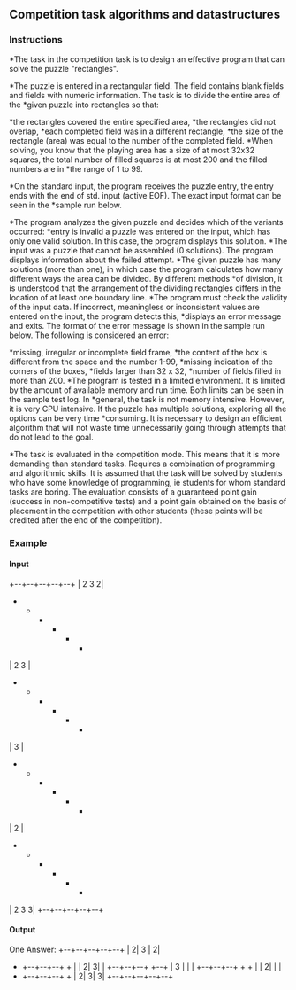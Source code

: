 ## Competition task algorithms and datastructures



### Instructions
*The task in the competition task is to design an effective program that can solve the puzzle "rectangles".

*The puzzle is entered in a rectangular field. The field contains blank fields and fields with numeric information. The task is to divide the entire area of ​​the *given puzzle into rectangles so that:

*the rectangles covered the entire specified area,
*the rectangles did not overlap,
*each completed field was in a different rectangle,
*the size of the rectangle (area) was equal to the number of the completed field.
*When solving, you know that the playing area has a size of at most 32x32 squares, the total number of filled squares is at most 200 and the filled numbers are in *the range of 1 to 99.

*On the standard input, the program receives the puzzle entry, the entry ends with the end of std. input (active EOF). The exact input format can be seen in the *sample run below.

*The program analyzes the given puzzle and decides which of the variants occurred:
*entry is invalid a puzzle was entered on the input, which has only one valid solution. In this case, the program displays this solution.
*The input was a puzzle that cannot be assembled (0 solutions). The program displays information about the failed attempt.
*The given puzzle has many solutions (more than one), in which case the program calculates how many different ways the area can be divided. By different methods *of division, it is understood that the arrangement of the dividing rectangles differs in the location of at least one boundary line.
*The program must check the validity of the input data. If incorrect, meaningless or inconsistent values ​​are entered on the input, the program detects this, *displays an error message and exits. The format of the error message is shown in the sample run below. The following is considered an error:

*missing, irregular or incomplete field frame,
*the content of the box is different from the space and the number 1-99,
*missing indication of the corners of the boxes,
*fields larger than 32 x 32,
*number of fields filled in more than 200.
*The program is tested in a limited environment. It is limited by the amount of available memory and run time. Both limits can be seen in the sample test log. In *general, the task is not memory intensive. However, it is very CPU intensive. If the puzzle has multiple solutions, exploring all the options can be very time *consuming. It is necessary to design an efficient algorithm that will not waste time unnecessarily going through attempts that do not lead to the goal.

*The task is evaluated in the competition mode. This means that it is more demanding than standard tasks. Requires a combination of programming and algorithmic skills. It is assumed that the task will be solved by students who have some knowledge of programming, ie students for whom standard tasks are boring. The evaluation consists of a guaranteed point gain (success in non-competitive tests) and a point gain obtained on the basis of placement in the competition with other students (these points will be credited after the end of the competition).

### Example

#### Input
+--+--+--+--+--+
| 2  3        2|
+  +  +  +  +  +
|       2  3   |
+  +  +  +  +  +
|    3         |
+  +  +  +  +  +
|       2      |
+  +  +  +  +  +
| 2        3  3|
+--+--+--+--+--+

#### Output
One Answer:
+--+--+--+--+--+
| 2| 3      | 2|
+  +--+--+--+  +
|  |    2| 3|  |
+--+--+--+  +--+
|    3   |  |  |
+--+--+--+  +  +
|  |    2|  |  |
+  +--+--+--+  +
| 2|       3| 3|
+--+--+--+--+--+
